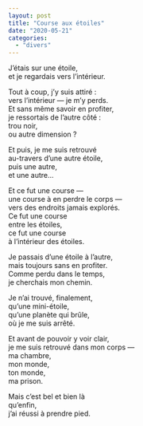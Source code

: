 ```yaml
---
layout: post
title: "Course aux étoiles"
date: "2020-05-21"
categories:
  - "divers"
---
```


J’étais sur une étoile,  
et je regardais vers l’intérieur.  

Tout à coup, j’y suis attiré :  
vers l’intérieur — je m’y perds.  
Et sans même savoir en profiter,  
je ressortais de l’autre côté :  
trou noir,  
ou autre dimension ?  

Et puis, je me suis retrouvé  
au-travers d’une autre étoile,  
puis une autre,  
et une autre…  

Et ce fut une course —  
une course à en perdre le corps —  
vers des endroits jamais explorés.  
Ce fut une course  
entre les étoiles,  
ce fut une course  
à l’intérieur des étoiles.  

Je passais d’une étoile à l’autre,  
mais toujours sans en profiter.  
Comme perdu dans le temps,  
je cherchais mon chemin.  

Je n’ai trouvé, finalement,  
qu’une mini-étoile,  
qu’une planète qui brûle,  
où je me suis arrêté.  

Et avant de pouvoir y voir clair,  
je me suis retrouvé dans mon corps —  
ma chambre,  
mon monde,  
ton monde,  
ma prison.  

Mais c’est bel et bien là  
qu’enfin,  
j’ai réussi à prendre pied.  
